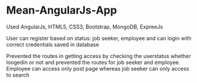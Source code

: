 # Mean-AngularJs-App

Used AngularJs, HTML5, CSS3, Bootstrap, MongoDB, ExpreeJs

User can register based on status: job seeker, employee and can login with correct credentials saved in database

Prevented the routes in getting access by checking the userstatus whether loogedin or not and prevented the routes for job seeker and employee. 
Employee can access only post page whereas job seeker can only access to search
